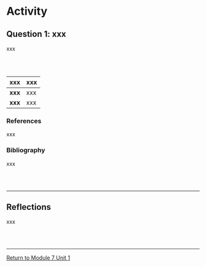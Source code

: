 # Activity


## Question 1: xxx
xxx

<br><br>

| **xxx** | **xxx** |
| :---------------------------- | :----------------------------------- |
| **xxx**         | xxx |
| **xxx**         | xxx |


### References
xxx

### Bibliography
xxx

<br><br>

---


## Reflections
xxx

<br><br>

---

[Return to Module 7 Unit 1](RMPP_Unit01.md)
